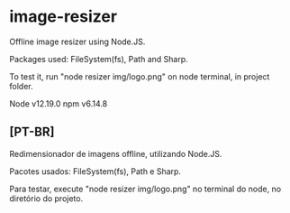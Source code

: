 # image-resizer
 Offline image resizer using Node.JS.
 
 Packages used: FileSystem(fs), Path and Sharp.
 
 To test it, run "node resizer img/logo.png" on node terminal, in project folder.
 
 Node v12.19.0
 npm v6.14.8

## [PT-BR]
Redimensionador de imagens offline, utilizando Node.JS.

Pacotes usados: FileSystem(fs), Path e Sharp.

Para testar, execute "node resizer img/logo.png" no terminal do node, no diretório do projeto.
